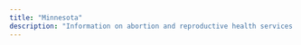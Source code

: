 ```yaml
---
title: "Minnesota"
description: "Information on abortion and reproductive health services."
---
```


